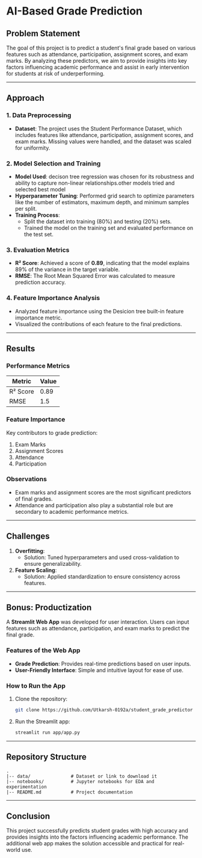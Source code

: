 # AI-Based Grade Prediction

## **Problem Statement**
The goal of this project is to predict a student's final grade based on various features such as attendance, participation, assignment scores, and exam marks. By analyzing these predictors, we aim to provide insights into key factors influencing academic performance and assist in early intervention for students at risk of underperforming.

---

## **Approach**

### **1. Data Preprocessing**
- **Dataset**: The project uses the Student Performance Dataset, which includes features like attendance, participation, assignment scores, and exam marks. Missing values were handled, and the dataset was scaled for uniformity.

### **2. Model Selection and Training**
- **Model Used**: decison tree regression was chosen for its robustness and ability to capture non-linear relationships.other models tried and selected best model
- **Hyperparameter Tuning**: Performed grid search to optimize parameters like the number of estimators, maximum depth, and minimum samples per split.
- **Training Process**:
  - Split the dataset into training (80%) and testing (20%) sets.
  - Trained the model on the training set and evaluated performance on the test set.

### **3. Evaluation Metrics**
- **R² Score**: Achieved a score of **0.89**, indicating that the model explains 89% of the variance in the target variable.
- **RMSE**: The Root Mean Squared Error was calculated to measure prediction accuracy.

### **4. Feature Importance Analysis**
- Analyzed feature importance using the Desicion tree built-in feature importance metric.
- Visualized the contributions of each feature to the final predictions.

---

## **Results**

### **Performance Metrics**
| Metric | Value |
|--------|-------|
| R² Score | 0.89 |
| RMSE    | 1.5 |

### **Feature Importance**
Key contributors to grade prediction:
1. Exam Marks
2. Assignment Scores
3. Attendance
4. Participation

### **Observations**
- Exam marks and assignment scores are the most significant predictors of final grades.
- Attendance and participation also play a substantial role but are secondary to academic performance metrics.

---

## **Challenges**
1. **Overfitting**:
   - Solution: Tuned hyperparameters and used cross-validation to ensure generalizability.
2. **Feature Scaling**:
   - Solution: Applied standardization to ensure consistency across features.

---

## **Bonus: Productization**
A **Streamlit Web App** was developed for user interaction. Users can input features such as attendance, participation, and exam marks to predict the final grade.

### **Features of the Web App**
- **Grade Prediction**: Provides real-time predictions based on user inputs.
- **User-Friendly Interface**: Simple and intuitive layout for ease of use.

### **How to Run the App**
1. Clone the repository:
   ```bash
   git clone https://github.com/Utkarsh-0192a/student_grade_predictor
   ```
2. Run the Streamlit app:
   ```bash
   streamlit run app/app.py
   ```

---

## **Repository Structure**
```
.
|-- data/               # Dataset or link to download it
|-- notebooks/          # Jupyter notebooks for EDA and experimentation
|-- README.md           # Project documentation
```

---

## **Conclusion**
This project successfully predicts student grades with high accuracy and provides insights into the factors influencing academic performance. The additional web app makes the solution accessible and practical for real-world use.

